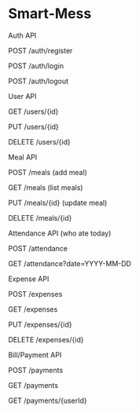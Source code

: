 # Smart-Mess

Auth API

POST /auth/register

POST /auth/login

POST /auth/logout

User API

GET /users/{id}

PUT /users/{id}

DELETE /users/{id}

Meal API

POST /meals (add meal)

GET /meals (list meals)

PUT /meals/{id} (update meal)

DELETE /meals/{id}

Attendance API (who ate today)

POST /attendance

GET /attendance?date=YYYY-MM-DD

Expense API

POST /expenses

GET /expenses

PUT /expenses/{id}

DELETE /expenses/{id}

Bill/Payment API

POST /payments

GET /payments

GET /payments/{userId}
